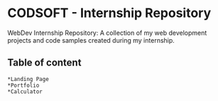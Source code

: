 # CODSOFT - Internship Repository
WebDev Internship Repository: A collection of my web development projects and code samples created during my internship. 

## Table of content
    *Landing Page
    *Portfolio
    *Calculator
